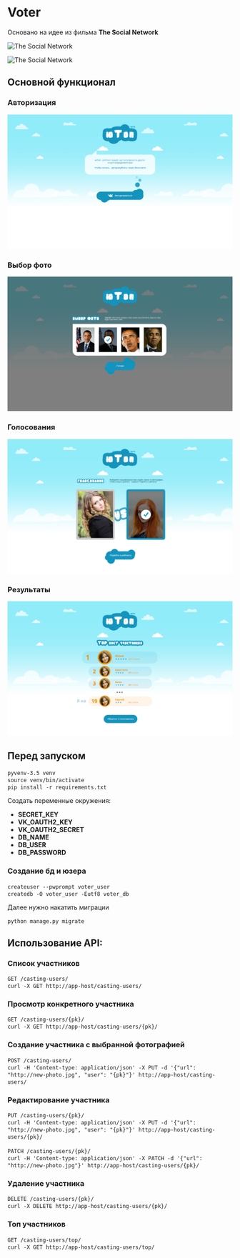 # Voter

Основано на идее из фильма **The Social Network**

![The Social Network](http://images4.fanpop.com/image/photos/20500000/The-Social-Network-movie-still-the-social-network-movie-20534581-2560-1606.jpg)

![The Social Network](http://productplacementblog.com/wp-content/uploads/2015/08/Dell-Product-Placement-in-The-Social-Network-Movie-1.jpg)

## Основной функционал

### Авторизация

![Страница авторизации](design/scr1.png)

### Выбор фото

![Страница выбора фотографии](design/scr2.png)

### Голосования

![Страница голосований](design/scr3.png)

### Результаты

![Страница результатов](design/scr4.png)

## Перед запуском

```
pyvenv-3.5 venv
source venv/bin/activate
pip install -r requirements.txt
```

Создать переменные окружения:

- **SECRET_KEY**
- **VK_OAUTH2_KEY**
- **VK_OAUTH2_SECRET**
- **DB_NAME**
- **DB_USER**
- **DB_PASSWORD**

### Создание бд и юзера

```
createuser --pwprompt voter_user
createdb -O voter_user -Eutf8 voter_db
```

Далее нужно накатить миграции

```
python manage.py migrate
```

## Использование API:

### Список участников
```
GET /casting-users/
curl -X GET http://app-host/casting-users/
```

### Просмотр конкретного участника
```
GET /casting-users/{pk}/
curl -X GET http://app-host/casting-users/{pk}/
```
### Создание участника с выбранной фотографией
```
POST /casting-users/
curl -H 'Content-type: application/json' -X PUT -d '{"url": "http://new-photo.jpg", "user": "{pk}"}' http://app-host/casting-users/
```
### Редактирование участника
```
PUT /casting-users/{pk}/
curl -H 'Content-type: application/json' -X PUT -d '{"url": "http://new-photo.jpg", "user": "{pk}"}' http://app-host/casting-users/{pk}/

PATCH /casting-users/{pk}/
curl -H 'Content-type: application/json' -X PATCH -d '{"url": "http://new-photo.jpg"}' http://app-host/casting-users/{pk}/
```

### Удаление участника
```
DELETE /casting-users/{pk}/
curl -X DELETE http://app-host/casting-users/{pk}/
```

### Топ участников

```
GET /casting-users/top/
curl -X GET http://app-host/casting-users/top/
```

